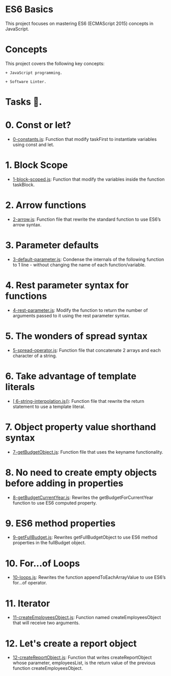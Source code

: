 #  ES6 Basics

This project focuses on mastering ES6 (ECMAScript 2015) concepts in JavaScript.

# Concepts

This project covers the following key concepts:

	+ JavaScript programming.

	+ Software Linter.

# Tasks 📃.

# 0. Const or let?

   + <u>[0-constants.js]()</u>: Function that modify taskFirst to instantiate variables using const and let.

# 1. Block Scope

   + <u>[1-block-scoped.js]()</u>: Function that modify the variables inside the function taskBlock.

# 2. Arrow functions

   + <u>[ 2-arrow.js]()</u>: Function file that rewrite the standard function to use ES6’s arrow syntax.

# 3. Parameter defaults

   + <u>[3-default-parameter.js]()</u>: Condense the internals of the following function to 1 line - without changing the name of each function/variable.

# 4. Rest parameter syntax for functions

   + <u>[4-rest-parameter.js]()</u>: Modify the function to return the number of arguments passed to it using the rest parameter syntax.

# 5. The wonders of spread syntax

   + <u>[5-spread-operator.js]()</u>: Function file that concatenate 2 arrays and each character of a string.

# 6. Take advantage of template literals

   + <u>[ 6-string-interpolation.js()</u>: Function file that rewrite the return statement to use a template literal.

# 7. Object property value shorthand syntax

   + <u>[7-getBudgetObject.js]()</u>: Function file that uses the keyname functionality.

# 8. No need to create empty objects before adding in properties

   + <u>[8-getBudgetCurrentYear.js]()</u>: Rewrites the getBudgetForCurrentYear function to use ES6 computed property.

# 9. ES6 method properties

   + <u>[9-getFullBudget.js]()</u>: Rewrites getFullBudgetObject to use ES6 method properties in the fullBudget object.

# 10. For...of Loops

   + <u>[10-loops.js]()</u>: Rewrites the function appendToEachArrayValue to use ES6’s for...of operator.

# 11. Iterator

   + <u>[11-createEmployeesObject.js]()</u>: Function named createEmployeesObject that will receive two arguments.

# 12. Let's create a report object

   + <u>[12-createReportObject.js]()</u>: Function that writes createReportObject whose parameter, employeesList, is the return value of the previous function createEmployeesObject.
